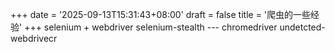 +++
date = '2025-09-13T15:31:43+08:00'
draft = false
title = '爬虫的一些经验'
+++
selenium + webdriver
selenium-stealth --- chromedriver
undetcted-webdrivecr
